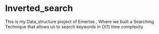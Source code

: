 # Inverted_search
This is my Data_structure project of Emertxe , Where we built a Searching Technique that allows us to search keywords in O(1) time complexity
